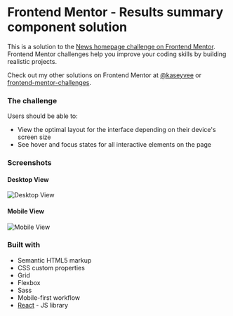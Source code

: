 # Frontend Mentor - Results summary component solution

This is a solution to the [News homepage challenge on Frontend Mentor](https://www.frontendmentor.io/challenges/news-homepage-H6SWTa1MFl/hub). Frontend Mentor challenges help you improve your coding skills by building realistic projects.

Check out my other solutions on Frontend Mentor at [@kaseyvee](https://www.frontendmentor.io/profile/kaseyvee) or [frontend-mentor-challenges](https://github.com/kaseyvee/frontend-mentor-challenges).

### The challenge

Users should be able to:

- View the optimal layout for the interface depending on their device's screen size
- See hover and focus states for all interactive elements on the page

### Screenshots

#### Desktop View
![Desktop View](https://i.imgur.com/eLgLHgv.png)

#### Mobile View
![Mobile View](https://i.imgur.com/kHWDQ97.png)

### Built with

- Semantic HTML5 markup
- CSS custom properties
- Grid
- Flexbox
- Sass
- Mobile-first workflow
- [React](https://reactjs.org/) - JS library
